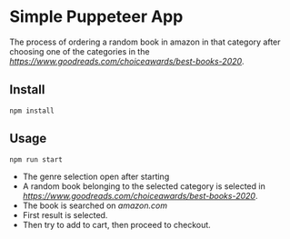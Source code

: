 # Simple Puppeteer App

The process of ordering a random book in amazon in that category after choosing one of the categories in the *https://www.goodreads.com/choiceawards/best-books-2020*.

## Install
```
npm install
```
## Usage
```
npm run start
```
* The genre selection open after starting
* A random book belonging to the selected category is selected in *https://www.goodreads.com/choiceawards/best-books-2020*.
* The book is searched on *amazon.com*
* First result is selected.
* Then try to add to cart, then proceed to checkout. 
